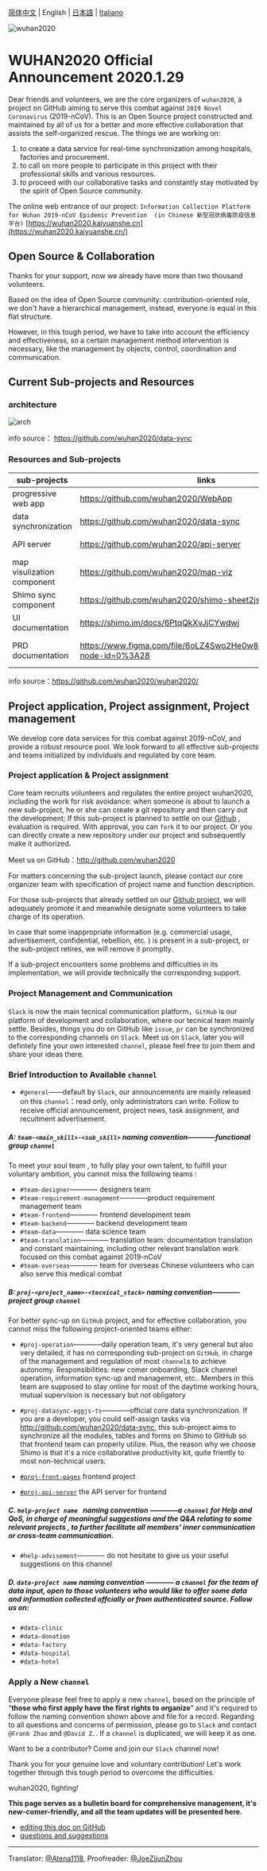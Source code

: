 [简体中文](./WUHAN2020_OFFICIAL_ANNOUNCEMENT.md) | English | [日本語]() | [Italiano]()

<img src="https://raw.githubusercontent.com/wuhan2020/wuhan2020.github.io/master/images/wuhan2020.png" alt="wuhan2020">

# WUHAN2020 Official Announcement 2020.1.29

Dear friends and volunteers, we are the core organizers of `wuhan2020`, a project on GitHub aiming to serve this combat against `2019 Novel Coronavirus` (2019-nCoV).  This is an Open Source project constructed and maintained by all of us for a better and more effective collaboration that assists the self-organized rescue.  The things we are working on:

1. to create a data service for real-time synchronization among hospitals, factories and procurement.
2. to call on more people to participate in this project with their professional skills and various resources.
3. to proceed with our collaborative tasks and constantly stay motivated by the spirit of Open Source community.



The online web entrance of our project: `Information Collection Platform for Wuhan 2019-nCoV Epidemic Prevention  (in Chinese 新型冠状病毒防疫信息平台)` [https://wuhan2020.kaiyuanshe.cn](https://wuhan2020.kaiyuanshe.cn/)



## Open Source & Collaboration

Thanks for your support, now we already have more than two thousand volunteers.

Based on the idea of Open Source community:  contribution-oriented role, we don't have a hierarchical management, instead, everyone is equal in this flat structure.

However, in this tough period, we have to take into account the efficiency and effectiveness, so a certain management method intervention is necessary, like the management by objects, control, coordination and communication.



## Current Sub-projects and Resources

### architecture

![arch](https://camo.githubusercontent.com/59fd6438883c5dd1e40a689a02387d61aa12b692/687474703a2f2f6170692e687970657274726f6e732e696f2f756d6c72656e64657265722f6769746875622f777568616e323032302f646174612d73796e633f706174683d7374617469632f6172636869746563747572652e70756d6c)

info source： https://github.com/wuhan2020/data-sync

### Resources and Sub-projects

| sub-projects               | links                                                        | #teams                                                       | specification                                         |
| -------------------------- | ------------------------------------------------------------ | ------------------------------------------------------------ | ----------------------------------------------------- |
| progressive web app        | https://github.com/wuhan2020/WebApp                          | [#proj-front-pages](https://wuhan2020.slack.com/archives/CSTPXN533) | https://wuhan2020.kaiyuanshe.cn/ frontend source code |
| data synchronization       | https://github.com/wuhan2020/data-sync                       | [#proj-datasync](https://app.slack.com/client/TT5U1VCPQ/CT4AV807P) |                                                       |
| API server                 | https://github.com/wuhan2020/api-server                      | [#proj-api-server](https://wuhan2020.slack.com/archives/CT3V5CDKJ) |                                                       |
| map visulization component | https://github.com/wuhan2020/map-viz                         | [#team-backend](https://app.slack.com/client/TT5U1VCPQ/CT6HW3X8E) |                                                       |
| Shimo sync component       | https://github.com/wuhan2020/shimo-sheet2json                | [#team-backend](https://wuhan2020.slack.com/archives/CT93MCEJK) |                                                       |
| UI documentation           | https://shimo.im/docs/6PtqQkXvJjCYwdwj                       | [#team-designer](https://wuhan2020.slack.com/archives/CT70SHJQ0) | UI design documentation                               |
| PRD documentation          | https://www.figma.com/file/6oLZ4Swo2He0w8DUNELsUV/wuhan?node-id=0%3A28 | [#team-requirement-management](https://wuhan2020.slack.com/archives/CT99VDWS2) | product design documentation                          |

info source：https://github.com/wuhan2020/wuhan2020/



## Project application, Project assignment, Project management

We develop core data services for this combat against 2019-nCoV, and provide a robust resource pool. We look forward to all effective sub-projects and teams initialized by individuals and regulated by core team.

### Project application & Project assignment

Core team recruits volunteers and regulates the entire project wuhan2020, including the work for risk avoidance: when someone is about to launch a new sub-project, he or she can create a git repository and then carry out the development; If this sub-project is planned to settle on our [Github](https://github.com/wuhan2020) , evaluation is required. With approval, you can `fork` it to our project. Or you can directly create a new repository under our project and subsequently make it authorized.

Meet us on GitHub：http://github.com/wuhan2020

For matters concerning the sub-project launch, please contact our core organizer team with specification of project name and function description.

For those sub-projects that already settled on our [Github project](https://github.com/wuhan2020), we will adequately promote it and meanwhile designate some volunteers to take charge of its operation.

In case that some inappropriate information (e.g. commercial usage, advertisement, confidential, rebellion, etc. ) is present in a sub-project, or the sub-project retires, we will remove it promptly.

If a sub-project encounters some problems and difficulties in its implementation, we will provide technically the corresponding support.

### Project Management and Communication

`Slack` is now the main tecnical communication platform，`GitHub` is our platform of development and collaboration, where our tecnical team mainly settle. Besides,  things you do on GitHub like `issue`, `pr` can be synchronized to the corresponding channels on  `Slack`. Meet us on `Slack`, later you will defintely fine your own interested `channel`, please feel free to join them and share your ideas there.

### Brief Introduction to Available `channel`

- `#general`——default by `Slack`, our announcements are mainly released on this `channel`：read only, only administrators can write. Follow to receive official announcement, project news, task assignment, and recuitment advertisement.

##### A: `team-<main_skill>-<sub_skill>` naming convention————functional group `channel`

To meet your soul team , to fully play your own talent, to fulfill your voluntary ambition, you cannot miss the following teams :

- `#team-designer`———— designers team
- `#team-requirement-management`————product requirement management team
- `#team-frontend`———— frontend development team
- `#team-backend`———— backend development team
- `#team-data`———— data science team
- `#team-translation`———— translation team: documentation translation and constant maintaining, including other relevant translation work focused on this combat against 2019-nCoV
- `#team-overseas`———— team for overseas Chinese volunteers who can also serve this medical combat

##### B: `proj-<project_name>-<tecnical_stack>` naming convention————project group `channel`

For better sync-up on `GitHub` project, and for effective collaboration, you cannot miss the following project-oriented teams either:

- `#proj-operation`————daily operation team, it's very general but also very detailed,  it has no corresponding sub-project on `GitHub`, in charge of the management and regulation of most `channel`s to achieve autonomy. Responsibilities: new comer onboarding, Slack channel operation, information sync-up and management, etc..  Members in this team are supposed to stay online for most of the daytime working hours, mutual supervision is necessary but not obligatory

- `#proj-datasync-eggjs-ts`————official core data synchronization.  If you are a developer, you could self-assign tasks via http://github.com/wuhan2020/data-sync, this sub-project aims to synchronize all the modules, tables and forms on Shimo to GitHub so that frontend team can properly utilize. Plus, the reason why we choose Shimo is that it's a nice collaborative productivity kit, quite friently to most non-technical users.

- [`#proj-front-pages`](https://wuhan2020.slack.com/archives/CSTPXN533) frontend project

- [`#proj-api-server`](https://wuhan2020.slack.com/archives/CT3V5CDKJ) the API server for frontend



##### C. `help-project name ` naming convention ————a `channel` for Help and QoS, in charge of meaningful suggestions and the Q&A relating to some relevant projects , to further facilitate all members' inner communication or cross-team communication.

- `#help-advisement`———— do not hesitate to give us your useful suggestions on this channel

##### D. `data-project name` naming convention ———— a  `channel`  for the team of data input,  open to those volunteers who would like to offer some data and information collected offcially or from authenticated source. Follow us on:

- `#data-clinic`
- `#data-donation`
- `#data-factory`
- `#data-hospital`
- `#data-hotel`

### Apply a New `channel`

Everyone please feel free to apply a new `channel`,  based on the principle of “**those who first apply have the first rights to organize**” and it's required to follow the naming convention shown above and file for a record. Regarding to all questions and concerns of permission, please go to `Slack` and contact  `@Frank Zhao` and `@David Z.`.  If a `channel` is duplicated, we will keep it as one.

Want to be a contributor? Come and join our `Slack` channel now!

Thank you for your genuine love and voluntary contribution! Let's work together through this tough period to overcome the difficulties.

wuhan2020, fighting!  


**This page serves as a bulletin board for comprehensive management, it's new-comer-friendly, and all the team updates will be presented here.**

- [editing this doc on GitHub](https://github.com/wuhan2020/wuhan2020.github.io/)
- [questions and suggestions](https://github.com/wuhan2020/wuhan2020.github.io/issues/new)

---
Translator: [@Atena1118](https://github.com/Atena1118), Proofreader:  [@JoeZijunZhou](https://github.com/JoeZijunZhou)
